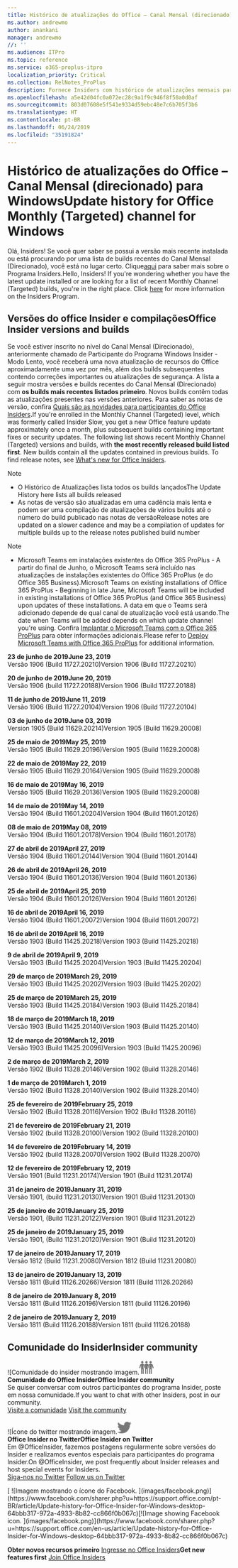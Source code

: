 ```yaml
---
title: Histórico de atualizações do Office – Canal Mensal (direcionado)
ms.author: andrewmo
author: anankani
manager: andrewmo
//: ''
ms.audience: ITPro
ms.topic: reference
ms.service: o365-proplus-itpro
localization_priority: Critical
ms.collection: RelNotes_ProPlus
description: Fornece Insiders com histórico de atualizações mensais para os lançamentos do Canal Mensal Direcionado para a área de trabalho do Windows
ms.openlocfilehash: a5e42d04fc0a072ec28c9a1f9c946f8f50a0d0af
ms.sourcegitcommit: 803d07608e5f541e9334d59ebc48e7c6b705f3b6
ms.translationtype: HT
ms.contentlocale: pt-BR
ms.lasthandoff: 06/24/2019
ms.locfileid: "35191824"
---
```

# <a name="update-history-for-office-monthly-targeted-channel-for-windows"></a><span data-ttu-id="1220e-103">Histórico de atualizações do Office – Canal Mensal (direcionado) para Windows</span><span class="sxs-lookup"><span data-stu-id="1220e-103">Update history for Office Monthly (Targeted) channel for Windows</span></span>

<span data-ttu-id="1220e-p101">Olá, Insiders! Se você quer saber se possui a versão mais recente instalada ou está procurando por uma lista de builds recentes do Canal Mensal (Direcionado), você está no lugar certo. Clique[aqui](https://insider.office.com/) para saber mais sobre o Programa Insiders.</span><span class="sxs-lookup"><span data-stu-id="1220e-p101">Hello, Insiders! If you're wondering whether you have the latest update installed or are looking for a list of recent Monthly Channel (Targeted) builds, you're in the right place. Click [here](https://insider.office.com/) for more information on the Insiders Program.</span></span>

## <a name="office-insider-versions-and-builds"></a><span data-ttu-id="1220e-107">Versões do office Insider e compilações</span><span class="sxs-lookup"><span data-stu-id="1220e-107">Office Insider versions and builds</span></span>

<span data-ttu-id="1220e-p102">Se você estiver inscrito no nível do Canal Mensal (Direcionado), anteriormente chamado de Participante do Programa Windows Insider - Modo Lento, você receberá uma nova atualização de recursos do Office aproximadamente uma vez por mês, além dos builds subsequentes contendo correções importantes ou atualizações de segurança. A lista a seguir mostra versões e builds recentes do Canal Mensal (Direcionado) com **os builds mais recentes listados primeiro**. Novos builds contêm todas as atualizações presentes nas versões anteriores. Para saber as notas de versão, confira [Quais são as novidades para participantes do Office Insiders](https://support.office.com/pt-BR/article/what-s-new-for-office-insiders-c152d1e2-96ff-4ce9-8c14-e74e13847a24).</span><span class="sxs-lookup"><span data-stu-id="1220e-p102">If you're enrolled in the Monthly Channel (Targeted) level, which was formerly called Insider Slow, you get a new Office feature update approximately once a month, plus subsequent builds containing important fixes or security updates. The following list shows recent Monthly Channel (Targeted) versions and builds, with **the most recently released build listed first**. New builds contain all the updates contained in previous builds. To find release notes, see [What's new for Office Insiders](https://support.office.com/en-us/article/what-s-new-for-office-insiders-c152d1e2-96ff-4ce9-8c14-e74e13847a24).</span></span>

> [!NOTE]
> - <span data-ttu-id="1220e-112">O Histórico de Atualizações lista todos os builds lançados</span><span class="sxs-lookup"><span data-stu-id="1220e-112">The Update History here lists all builds released</span></span>
> - <span data-ttu-id="1220e-113">As notas de versão são atualizadas em uma cadência mais lenta e podem ser uma compilação de atualizações de vários builds até o número do build publicado nas notas de versão</span><span class="sxs-lookup"><span data-stu-id="1220e-113">Release notes are updated on a slower cadence and may be a compilation of updates for multiple builds up to the release notes published build number</span></span>

 > [!NOTE]
> - <span data-ttu-id="1220e-114">Microsoft Teams em instalações existentes do Office 365 ProPlus - A partir do final de Junho, o Microsoft Teams será incluído nas atualizações de instalações existentes do Office 365 ProPlus (e do Office 365 Business).</span><span class="sxs-lookup"><span data-stu-id="1220e-114">Microsoft Teams on existing installations of Office 365 ProPlus - Beginning in late June, Microsoft Teams will be included in existing installations of Office 365 ProPlus (and Office 365 Business) upon updates of these installations.</span></span> <span data-ttu-id="1220e-115">A data em que o Teams será adicionado depende de qual canal de atualização você está usando.</span><span class="sxs-lookup"><span data-stu-id="1220e-115">The date when Teams will be added depends on which update channel you're using.</span></span> <span data-ttu-id="1220e-116">Confira [Implantar o Microsoft Teams com o Office 365 ProPlus](https://docs.microsoft.com/pt-BR/deployoffice/teams-install) para obter informações adicionais.</span><span class="sxs-lookup"><span data-stu-id="1220e-116">Please refer to [Deploy Microsoft Teams with Office 365 ProPlus](https://docs.microsoft.com/en-us/deployoffice/teams-install) for additional information.</span></span>

[//]: # (NÃO REMOVA)

<span data-ttu-id="1220e-118">**23 de junho de 2019**</span><span class="sxs-lookup"><span data-stu-id="1220e-118">**June 23, 2019**</span></span><br/>
<span data-ttu-id="1220e-119">Versão 1906 (Build 11727.20210)</span><span class="sxs-lookup"><span data-stu-id="1220e-119">Version 1906 (Build 11727.20210)</span></span><br/>

<span data-ttu-id="1220e-120">**20 de junho de 2019**</span><span class="sxs-lookup"><span data-stu-id="1220e-120">**June 20, 2019**</span></span><br/>
<span data-ttu-id="1220e-121">Versão 1906 (build 11727.20188)</span><span class="sxs-lookup"><span data-stu-id="1220e-121">Version 1906 (Build 11727.20188)</span></span><br/>

<span data-ttu-id="1220e-122">**11 de junho de 2019**</span><span class="sxs-lookup"><span data-stu-id="1220e-122">**June 11, 2019**</span></span><br/>
<span data-ttu-id="1220e-123">Versão 1906 (Build 11727.20104)</span><span class="sxs-lookup"><span data-stu-id="1220e-123">Version 1906 (Build 11727.20104)</span></span><br/>

<span data-ttu-id="1220e-124">**03 de junho de 2019**</span><span class="sxs-lookup"><span data-stu-id="1220e-124">**June 03, 2019**</span></span><br/>
<span data-ttu-id="1220e-125">Version 1905 (Build 11629.20214)</span><span class="sxs-lookup"><span data-stu-id="1220e-125">Version 1905 (Build 11629.20008)</span></span><br/>

<span data-ttu-id="1220e-126">**25 de maio de 2019**</span><span class="sxs-lookup"><span data-stu-id="1220e-126">**May 25, 2019**</span></span><br/>
<span data-ttu-id="1220e-127">Versão 1905 (Build 11629.20196)</span><span class="sxs-lookup"><span data-stu-id="1220e-127">Version 1905 (Build 11629.20008)</span></span><br/>

<span data-ttu-id="1220e-128">**22 de maio de 2019**</span><span class="sxs-lookup"><span data-stu-id="1220e-128">**May 22, 2019**</span></span><br/> <span data-ttu-id="1220e-129">Versão 1905 (Build 11629.20164)</span><span class="sxs-lookup"><span data-stu-id="1220e-129">Version 1905 (Build 11629.20008)</span></span><br/>

<span data-ttu-id="1220e-130">**16 de maio de 2019**</span><span class="sxs-lookup"><span data-stu-id="1220e-130">**May 16, 2019**</span></span><br/>
<span data-ttu-id="1220e-131">Versão 1905 (Build 11629.20136)</span><span class="sxs-lookup"><span data-stu-id="1220e-131">Version 1905 (Build 11629.20008)</span></span><br/>

<span data-ttu-id="1220e-132">**14 de maio de 2019**</span><span class="sxs-lookup"><span data-stu-id="1220e-132">**May 14, 2019**</span></span><br/>
<span data-ttu-id="1220e-133">Versão 1904 (Build 11601.20204)</span><span class="sxs-lookup"><span data-stu-id="1220e-133">Version 1904 (Build 11601.20126)</span></span><br/>

<span data-ttu-id="1220e-134">**08 de maio de 2019**</span><span class="sxs-lookup"><span data-stu-id="1220e-134">**May 08, 2019**</span></span><br/>
<span data-ttu-id="1220e-135">Versão 1904 (Build 11601.20178)</span><span class="sxs-lookup"><span data-stu-id="1220e-135">Version 1904 (Build 11601.20178)</span></span><br/>

<span data-ttu-id="1220e-136">**27 de abril de 2019**</span><span class="sxs-lookup"><span data-stu-id="1220e-136">**April 27, 2019**</span></span><br/>
<span data-ttu-id="1220e-137">Versão 1904 (Build 11601.20144)</span><span class="sxs-lookup"><span data-stu-id="1220e-137">Version 1904 (Build 11601.20144)</span></span><br/>

<span data-ttu-id="1220e-138">**26 de abril de 2019**</span><span class="sxs-lookup"><span data-stu-id="1220e-138">**April 26, 2019**</span></span><br/>
<span data-ttu-id="1220e-139">Versão 1904 (Build 11601.20136)</span><span class="sxs-lookup"><span data-stu-id="1220e-139">Version 1904 (Build 11601.20136)</span></span><br/>

<span data-ttu-id="1220e-140">**25 de abril de 2019**</span><span class="sxs-lookup"><span data-stu-id="1220e-140">**April 25, 2019**</span></span><br/>
<span data-ttu-id="1220e-141">Versão 1904 (Build 11601.20126)</span><span class="sxs-lookup"><span data-stu-id="1220e-141">Version 1904 (Build 11601.20126)</span></span><br/>

<span data-ttu-id="1220e-142">**16 de abril de 2019**</span><span class="sxs-lookup"><span data-stu-id="1220e-142">**April 16, 2019**</span></span><br/>
<span data-ttu-id="1220e-143">Versão 1904 (Build 11601.20072)</span><span class="sxs-lookup"><span data-stu-id="1220e-143">Version 1904 (Build 11601.20072)</span></span><br/>

<span data-ttu-id="1220e-144">**16 de abril de 2019**</span><span class="sxs-lookup"><span data-stu-id="1220e-144">**April 16, 2019**</span></span><br/>
<span data-ttu-id="1220e-145">Versão 1903 (Build 11425.20218)</span><span class="sxs-lookup"><span data-stu-id="1220e-145">Version 1903 (Build 11425.20218)</span></span><br/>

<span data-ttu-id="1220e-146">**9 de abril de 2019**</span><span class="sxs-lookup"><span data-stu-id="1220e-146">**April 9, 2019**</span></span><br/>
<span data-ttu-id="1220e-147">Versão 1903 (Build 11425.20204)</span><span class="sxs-lookup"><span data-stu-id="1220e-147">Version 1903 (Build 11425.20204)</span></span><br/>

<span data-ttu-id="1220e-148">**29 de março de 2019**</span><span class="sxs-lookup"><span data-stu-id="1220e-148">**March 29, 2019**</span></span><br/> <span data-ttu-id="1220e-149">Versão 1903 (Build 11425.20202)</span><span class="sxs-lookup"><span data-stu-id="1220e-149">Version 1903 (Build 11425.20202)</span></span><br/>

<span data-ttu-id="1220e-150">**25 de março de 2019**</span><span class="sxs-lookup"><span data-stu-id="1220e-150">**March 25, 2019**</span></span><br/> <span data-ttu-id="1220e-151">Versão 1903 (Build 11425.20184)</span><span class="sxs-lookup"><span data-stu-id="1220e-151">Version 1903 (Build 11425.20184)</span></span><br/>

<span data-ttu-id="1220e-152">**18 de março de 2019**</span><span class="sxs-lookup"><span data-stu-id="1220e-152">**March 18, 2019**</span></span><br/> <span data-ttu-id="1220e-153">Versão 1903 (Build 11425.20140)</span><span class="sxs-lookup"><span data-stu-id="1220e-153">Version 1903 (Build 11425.20140)</span></span><br/>

<span data-ttu-id="1220e-154">**12 de março de 2019**</span><span class="sxs-lookup"><span data-stu-id="1220e-154">**March 12, 2019**</span></span><br/> <span data-ttu-id="1220e-155">Versão 1903 (Build 11425.20096)</span><span class="sxs-lookup"><span data-stu-id="1220e-155">Version 1903 (Build 11425.20096)</span></span><br/>

<span data-ttu-id="1220e-156">**2 de março de 2019**</span><span class="sxs-lookup"><span data-stu-id="1220e-156">**March 2, 2019**</span></span><br/> <span data-ttu-id="1220e-157">Versão 1902 (Build 11328.20146)</span><span class="sxs-lookup"><span data-stu-id="1220e-157">Version 1902 (Build 11328.20146)</span></span><br/>

<span data-ttu-id="1220e-158">**1 de março de 2019**</span><span class="sxs-lookup"><span data-stu-id="1220e-158">**March 1, 2019**</span></span><br/> <span data-ttu-id="1220e-159">Versão 1902 (Build 11328.20140)</span><span class="sxs-lookup"><span data-stu-id="1220e-159">Version 1902 (Build 11328.20140)</span></span><br/>

<span data-ttu-id="1220e-160">**25 de fevereiro de 2019**</span><span class="sxs-lookup"><span data-stu-id="1220e-160">**February 25, 2019**</span></span><br/> <span data-ttu-id="1220e-161">Versão 1902 (Build 11328.20116)</span><span class="sxs-lookup"><span data-stu-id="1220e-161">Version 1902 (Build 11328.20116)</span></span><br/>

<span data-ttu-id="1220e-162">**21 de fevereiro de 2019**</span><span class="sxs-lookup"><span data-stu-id="1220e-162">**February 21, 2019**</span></span><br/> <span data-ttu-id="1220e-163">Versão 1902 (build 11328.20100)</span><span class="sxs-lookup"><span data-stu-id="1220e-163">Version 1902 (Build 11328.20100)</span></span><br/>

<span data-ttu-id="1220e-164">**14 de fevereiro de 2019**</span><span class="sxs-lookup"><span data-stu-id="1220e-164">**February 14, 2019**</span></span><br/> <span data-ttu-id="1220e-165">Versão 1902 (build 11328.20070)</span><span class="sxs-lookup"><span data-stu-id="1220e-165">Version 1902 (Build 11328.20070)</span></span><br/>

<span data-ttu-id="1220e-166">**12 de fevereiro de 2019**</span><span class="sxs-lookup"><span data-stu-id="1220e-166">**February 12, 2019**</span></span><br/> <span data-ttu-id="1220e-167">Versão 1901 (Build 11231.20174)</span><span class="sxs-lookup"><span data-stu-id="1220e-167">Version 1901 (Build 11231.20174)</span></span><br/>

<span data-ttu-id="1220e-168">**31 de janeiro de 2019**</span><span class="sxs-lookup"><span data-stu-id="1220e-168">**January 31, 2019**</span></span><br/> <span data-ttu-id="1220e-169">Versão 1901, (build 11231.20130)</span><span class="sxs-lookup"><span data-stu-id="1220e-169">Version 1901 (Build 11231.20130)</span></span><br/> 

<span data-ttu-id="1220e-170">**25 de janeiro de 2019**</span><span class="sxs-lookup"><span data-stu-id="1220e-170">**January 25, 2019**</span></span><br/> <span data-ttu-id="1220e-171">Versão 1901, (Build 11231.20122)</span><span class="sxs-lookup"><span data-stu-id="1220e-171">Version 1901 (Build 11231.20122)</span></span><br/> 

<span data-ttu-id="1220e-172">**25 de janeiro de 2019**</span><span class="sxs-lookup"><span data-stu-id="1220e-172">**January 25, 2019**</span></span><br/> <span data-ttu-id="1220e-173">Versão 1901, (Build 11231.20120)</span><span class="sxs-lookup"><span data-stu-id="1220e-173">Version 1901 (Build 11231.20120)</span></span><br/> 

<span data-ttu-id="1220e-174">**17 de janeiro de 2019**</span><span class="sxs-lookup"><span data-stu-id="1220e-174">**January 17, 2019**</span></span><br/> <span data-ttu-id="1220e-175">Versão 1812 (Build 11231.20080)</span><span class="sxs-lookup"><span data-stu-id="1220e-175">Version 1812 (Build 11231.20080)</span></span><br/> 

<span data-ttu-id="1220e-176">**13 de janeiro de 2019**</span><span class="sxs-lookup"><span data-stu-id="1220e-176">**January 13, 2019**</span></span><br/> <span data-ttu-id="1220e-177">Versão 1811 (Build 11126.20266)</span><span class="sxs-lookup"><span data-stu-id="1220e-177">Version 1811 (Build 11126.20266)</span></span><br/>

<span data-ttu-id="1220e-178">**8 de janeiro de 2019**</span><span class="sxs-lookup"><span data-stu-id="1220e-178">**January 8, 2019**</span></span><br/> <span data-ttu-id="1220e-179">Versão 1811 (Build 11126.20196)</span><span class="sxs-lookup"><span data-stu-id="1220e-179">Version 1811 (build 11126.20196)</span></span><br/> 

<span data-ttu-id="1220e-180">**2 de janeiro de 2019**</span><span class="sxs-lookup"><span data-stu-id="1220e-180">**January 2, 2019**</span></span><br/> <span data-ttu-id="1220e-181">Versão 1811 (Build 11126.20188)</span><span class="sxs-lookup"><span data-stu-id="1220e-181">Version 1811 (build 11126.20188)</span></span><br/> 


## <a name="insider-community"></a><span data-ttu-id="1220e-182">Comunidade do Insider</span><span class="sxs-lookup"><span data-stu-id="1220e-182">Insider community</span></span>

<span data-ttu-id="1220e-183">![Comunidade do insider mostrando imagem.</span><span class="sxs-lookup"><span data-stu-id="1220e-183">![Image showing insider community.</span></span> ](images/insidercommunity.png)<br/>
<span data-ttu-id="1220e-184">**Comunidade do Office Insider**</span><span class="sxs-lookup"><span data-stu-id="1220e-184">**Office Insider community**</span></span><br/> <span data-ttu-id="1220e-185">Se quiser conversar com outros participantes do programa Insider, poste em nossa comunidade.</span><span class="sxs-lookup"><span data-stu-id="1220e-185">If you want to chat with other Insiders, post in our community.</span></span><br/><span data-ttu-id="1220e-186"> 
[Visite a comunidade](https://go.microsoft.com/fwlink/?linkid=843493)</span><span class="sxs-lookup"><span data-stu-id="1220e-186"> 
[Visit the community](https://go.microsoft.com/fwlink/?linkid=843493)</span></span><br/> 

<span data-ttu-id="1220e-187">![Ícone do twitter mostrando imagem.</span><span class="sxs-lookup"><span data-stu-id="1220e-187">![Image showing twitter icon.</span></span> ](images/twitter.png)<br/>
<span data-ttu-id="1220e-188">**Office Insider no Twitter**</span><span class="sxs-lookup"><span data-stu-id="1220e-188">**Office Insider on Twitter**</span></span><br/> <span data-ttu-id="1220e-189">Em @OfficeInsider, fazemos postagens regularmente sobre versões do Insider e realizamos eventos especiais para participantes do programa Insider.</span><span class="sxs-lookup"><span data-stu-id="1220e-189">On @OfficeInsider, we post frequently about Insider releases and host special events for Insiders.</span></span><br/><span data-ttu-id="1220e-190"> 
[Siga-nos no Twitter](https://go.microsoft.com/fwlink/?linkid=717717)</span><span class="sxs-lookup"><span data-stu-id="1220e-190"> 
[Follow us on Twitter](https://go.microsoft.com/fwlink/?linkid=717717)</span></span><br/> 

<span data-ttu-id="1220e-191">
  [
  ![Imagem mostrando o ícone do Facebook. ](images/facebook.png)](https://www.facebook.com/sharer.php?u=https://support.office.com/pt-BR/article/Update-history-for-Office-Insider-for-Windows-desktop-64bbb317-972a-4933-8b82-cc866f0b067c)</span><span class="sxs-lookup"><span data-stu-id="1220e-191">[![Image showing Facebook icon. ](images/facebook.png)](https://www.facebook.com/sharer.php?u=https://support.office.com/en-us/article/Update-history-for-Office-Insider-for-Windows-desktop-64bbb317-972a-4933-8b82-cc866f0b067c)</span></span>       


<span data-ttu-id="1220e-192">**Obter novos recursos primeiro**
[Ingresse no Office Insiders](https://insider.office.com/)</span><span class="sxs-lookup"><span data-stu-id="1220e-192">**Get new features first**
[Join Office Insiders](https://insider.office.com/)</span></span>
